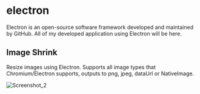 # electron
Electron is an open-source software framework developed and maintained by GitHub. 
All of my developed application using Electron will be here. 


## Image Shrink
Resize images using Electron. Supports all image types that Chromium/Electron supports, outputs to png, jpeg, dataUrl or NativeImage.

![Screenshot_2](https://user-images.githubusercontent.com/13005159/85196812-5a2ed780-b2b7-11ea-9d3d-9eb805503ba3.png)



